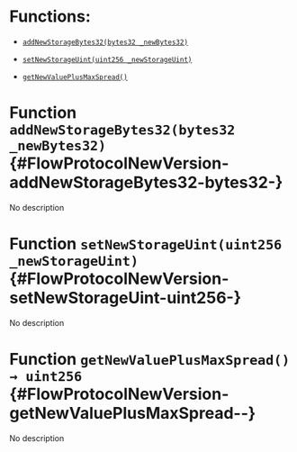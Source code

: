 # Functions:

- [`addNewStorageBytes32(bytes32 _newBytes32)`](#FlowProtocolNewVersion-addNewStorageBytes32-bytes32-)

- [`setNewStorageUint(uint256 _newStorageUint)`](#FlowProtocolNewVersion-setNewStorageUint-uint256-)

- [`getNewValuePlusMaxSpread()`](#FlowProtocolNewVersion-getNewValuePlusMaxSpread--)

# Function `addNewStorageBytes32(bytes32 _newBytes32)` {#FlowProtocolNewVersion-addNewStorageBytes32-bytes32-}

No description

# Function `setNewStorageUint(uint256 _newStorageUint)` {#FlowProtocolNewVersion-setNewStorageUint-uint256-}

No description

# Function `getNewValuePlusMaxSpread() → uint256` {#FlowProtocolNewVersion-getNewValuePlusMaxSpread--}

No description
